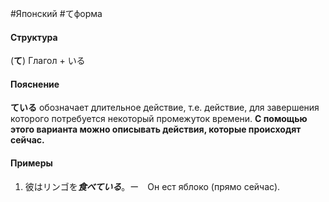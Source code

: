 #Японский #てформа
#### Структура
(**て**) Глагол + いる
#### Пояснение
**ている** обозначает длительное действие, т.е. действие, для завершения которого потребуется некоторый промежуток времени.
**С помощью этого варианта можно описывать действия, которые происходят сейчас.**
#### Примеры
1. 彼はリンゴを***食べている***。ー　Он ест яблоко (прямо сейчас).
